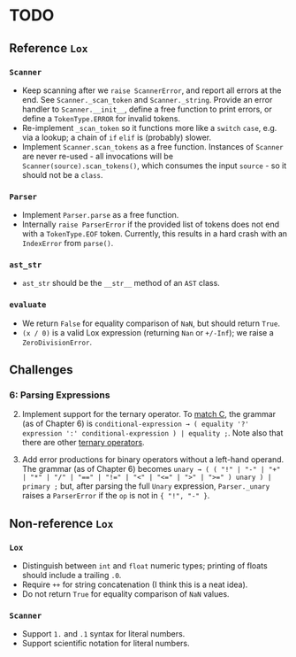 # TODO

## Reference `Lox`

### `Scanner`

- Keep scanning after we `raise ScannerError`, and report all errors at the end.
See `Scanner._scan_token` and `Scanner._string`.
Provide an error handler to `Scanner.__init__`, define a free function to print errors, or define a `TokenType.ERROR` for invalid tokens.
- Re-implement `_scan_token` so it functions more like a `switch` `case`, e.g. via a lookup; a chain of `if` `elif` is (probably) slower.
- Implement `Scanner.scan_tokens` as a free function.
Instances of `Scanner` are never re-used - all invocations will be `Scanner(source).scan_tokens()`, which consumes the input `source` - so it should not be a `class`.

### `Parser`

- Implement `Parser.parse` as a free function.
- Internally `raise ParserError` if the provided list of tokens does not end with a `TokenType.EOF` token.
Currently, this results in a hard crash with an `IndexError` from `parse()`.

### `ast_str`

- `ast_str` should be the `__str__` method of an `AST` class.

### `evaluate`

- We return `False` for equality comparison of `NaN`, but should return `True`.
- `(x / 0)` is a valid Lox expression (returning `Nan` or `+/-Inf`); we raise a `ZeroDivisionError`.

## Challenges

### 6: Parsing Expressions

2. Implement support for the ternary operator.
To [match C](https://en.cppreference.com/w/cpp/language/operator_precedence), the grammar (as of Chapter 6) is `conditional-expression → ( equality '?' expression ':' conditional-expression ) | equality ;`.
Note also that there are other [ternary operators](https://en.wikipedia.org/wiki/Ternary_operation).

3. Add error productions for binary operators without a left-hand operand.
The grammar (as of Chapter 6) becomes `unary → ( ( "!" | "-" | "+" | "*" | "/" | "==" | "!=" | "<" | "<=" | ">" | ">=" ) unary ) | primary ;` but, after parsing the full `Unary` expression, `Parser._unary` raises a `ParserError` if the `op` is not in `{ "!", "-" }`.

## Non-reference `Lox`

### `Lox`

- Distinguish between `int` and `float` numeric types; printing of floats should include a trailing `.0`.
- Require `++` for string concatenation (I think this is a neat idea).
- Do not return `True` for equality comparison of `NaN` values.

### `Scanner`

- Support `1.` and `.1` syntax for literal numbers.
- Support scientific notation for literal numbers.
